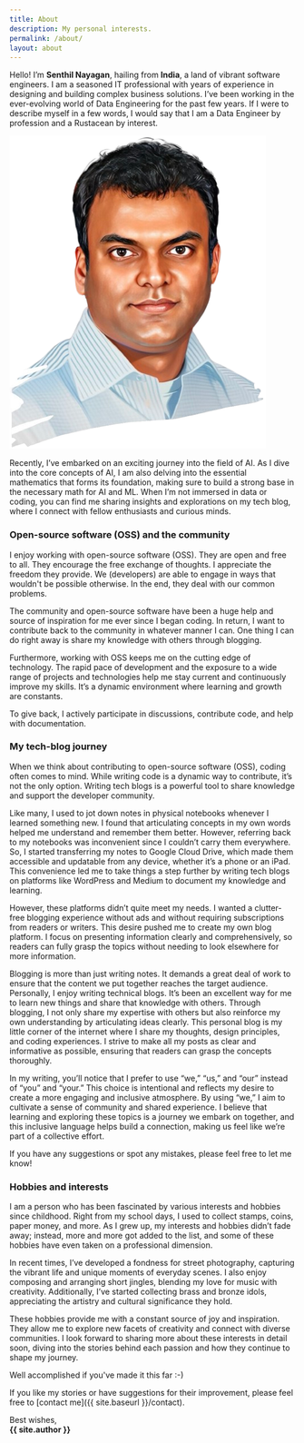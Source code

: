 ```yaml
---
title: About
description: My personal interests.
permalink: /about/
layout: about
---
```


Hello! I’m **Senthil Nayagan**, hailing from **India**, a land of vibrant software engineers. I am a seasoned IT professional with years of experience in designing and building complex business solutions. I’ve been working in the ever-evolving world of Data Engineering for the past few years. If I were to describe myself in a few words, I would say that I am a Data Engineer by profession and a Rustacean by interest.

<img src="/assets/images/logo/profile.png" alt="Senthil Nayagan" class="author">

Recently, I’ve embarked on an exciting journey into the field of AI. As I dive into the core concepts of AI, I am also delving into the essential mathematics that forms its foundation, making sure to build a strong base in the necessary math for AI and ML. When I’m not immersed in data or coding, you can find me sharing insights and explorations on my tech blog, where I connect with fellow enthusiasts and curious minds.

### Open-source software (OSS) and the community

I enjoy working with open-source software (OSS). They are open and free to all. They encourage the free exchange of thoughts. I appreciate the freedom they provide. We (developers) are able to engage in ways that wouldn't be possible otherwise. In the end, they deal with our common problems.

The community and open-source software have been a huge help and source of inspiration for me ever since I began coding. In return, I want to contribute back to the community in whatever manner I can. One thing I can do right away is share my knowledge with others through blogging.

Furthermore, working with OSS keeps me on the cutting edge of technology. The rapid pace of development and the exposure to a wide range of projects and technologies help me stay current and continuously improve my skills. It’s a dynamic environment where learning and growth are constants. 

To give back, I actively participate in discussions, contribute code, and help with documentation.

### My tech-blog journey

When we think about contributing to open-source software (OSS), coding often comes to mind. While writing code is a dynamic way to contribute, it’s not the only option. Writing tech blogs is a powerful tool to share knowledge and support the developer community.

Like many, I used to jot down notes in physical notebooks whenever I learned something new. I found that articulating concepts in my own words helped me understand and remember them better. However, referring back to my notebooks was inconvenient since I couldn’t carry them everywhere. So, I started transferring my notes to Google Cloud Drive, which made them accessible and updatable from any device, whether it’s a phone or an iPad. This convenience led me to take things a step further by writing tech blogs on platforms like WordPress and Medium to document my knowledge and learning.

However, these platforms didn’t quite meet my needs. I wanted a clutter-free blogging experience without ads and without requiring subscriptions from readers or writers. This desire pushed me to create my own blog platform.  I focus on presenting information clearly and comprehensively, so readers can fully grasp the topics without needing to look elsewhere for more information.

Blogging is more than just writing notes. It demands a great deal of work to ensure that the content we put together reaches the target audience. Personally, I enjoy writing technical blogs. It’s been an excellent way for me to learn new things and share that knowledge with others. Through blogging, I not only share my expertise with others but also reinforce my own understanding by articulating ideas clearly. This personal blog is my little corner of the internet where I share my thoughts, design principles, and coding experiences. I strive to make all my posts as clear and informative as possible, ensuring that readers can grasp the concepts thoroughly.

In my writing, you’ll notice that I prefer to use “we,” “us,” and “our” instead of “you” and “your.” This choice is intentional and reflects my desire to create a more engaging and inclusive atmosphere. By using “we,” I aim to cultivate a sense of community and shared experience. I believe that learning and exploring these topics is a journey we embark on together, and this inclusive language helps build a connection, making us feel like we’re part of a collective effort.

If you have any suggestions or spot any mistakes, please feel free to let me know!

### Hobbies and interests

I am a person who has been fascinated by various interests and hobbies since childhood. Right from my school days, I used to collect stamps, coins, paper money, and more. As I grew up, my interests and hobbies didn’t fade away; instead, more and more got added to the list, and some of these hobbies have even taken on a professional dimension.

In recent times, I’ve developed a fondness for street photography, capturing the vibrant life and unique moments of everyday scenes. I also enjoy composing and arranging short jingles, blending my love for music with creativity. Additionally, I’ve started collecting brass and bronze idols, appreciating the artistry and cultural significance they hold.

These hobbies provide me with a constant source of joy and inspiration. They allow me to explore new facets of creativity and connect with diverse communities. I look forward to sharing more about these interests in detail soon, diving into the stories behind each passion and how they continue to shape my journey.

Well accomplished if you've made it this far :-) 

If you like my stories or have suggestions for their improvement, please feel free to [contact me]({{ site.baseurl }}/contact).

Best wishes,<br/>
**{{ site.author }}**

<div class="about-contact-icons">
  <a href="mailto:{{ site.email }}" class="no-icon"><i class="fa-solid fa-envelope"></i></a>
  <a href="{{ site.linkedIn }}" target="_blank" class="no-icon"><i class="fa-brands fa-linkedin"></i></a>
  <a href="{{ site.gitHub }}" target="_blank" class="no-icon"><i class="fa-brands fa-github"></i></a>
  <a href="{{ site.twitter }}" target="_blank" class="no-icon"><i class="fa-brands fa-x-twitter"></i></a>
  <a href="{{ site.mastodon }}" target="_blank" class="no-icon"><i class="fa-brands fa-mastodon"></i></a>
  <a href="{{ site.instagram }}" target="_blank" class="no-icon"><i class="fa-brands fa-square-instagram"></i></a>
</div>